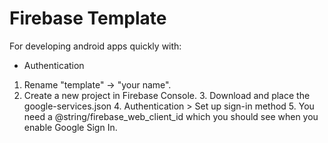 # Firebase Template

For developing android apps quickly with:
  - Authentication

1. Rename "template" -> "your name".
2. Create a new project in Firebase Console.
    3. Download and place the google-services.json
    4. Authentication > Set up sign-in method
    5. You need a @string/firebase_web_client_id which you should see when you enable Google Sign In.

